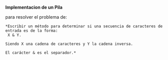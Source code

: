 **Implementacion de un Pila**

para resolver el problema de:

    *Escribir un método para determinar si una secuencia de caracteres de entrada es de la forma:
	 X & Y.
	
    Siendo X una cadena de caracteres y Y la cadena inversa.
   
    El carácter & es el separador.*
